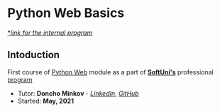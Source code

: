 # Python Web Basics
[**link for the internal program*](https://softuni.bg/trainings/3355/python-web-basics-may-2021/internal)

## Intoduction
First course of [Python Web](https://softuni.bg/modules/75/python-web/1286) module as a part of [**SoftUni's**](https://softuni.bg/) professional [program](https://softuni.bg/curriculum)

- Tutor: **Doncho Minkov**  -  [*LinkedIn*](https://www.linkedin.com/in/donchominkov/), [*GitHub*](https://github.com/Minkov)
- Started: **May, 2021**
